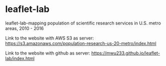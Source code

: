 # leaflet-lab
leaflet-lab-mapping population of scientific research services in U.S. metro areas, 2010 - 2016

Link to the website with AWS S3 as server:
https://s3.amazonaws.com/population-research-us-20-metro/index.html

Link to the website with github as server:
https://mwu233.github.io/leaflet-lab/index.html
